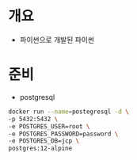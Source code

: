 # 개요
* 파이썬으로 개발된 파이썬

# 준비
* postgresql
```sh
docker run --name=postegresql -d \
-p 5432:5432 \
-e POSTGRES_USER=root \
-e POSTGRES_PASSWORD=password \
-e POSTGRES_DB=jcp \
postgres:12-alpine
```